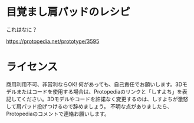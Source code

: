 # 目覚まし肩パッドのレシピ
これはなに？

<https://protopedia.net/prototype/3595>

# ライセンス
商用利用不可、非営利ならOK!
何があっても、自己責任でお願いします。3Dモデルまたはコードを使用する場合は、Protopediaのリンクと「しすよち」を表記してください。3Dモデルやコードを許諾なく変更するのは、しすよちが激怒して肩パッド投げつけるので辞めましょう。
不明な点がありましたら、Protopediaのコメントで連絡お願いします。
